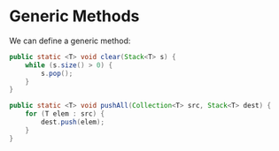# Generic Methods

We can define a generic method:
```java
public static <T> void clear(Stack<T> s) {  
	while (s.size() > 0) {  
		s.pop();
	}
}

public static <T> void pushAll(Collection<T> src, Stack<T> dest) {  
	for (T elem : src) {  
		dest.push(elem);
	}
}

```
